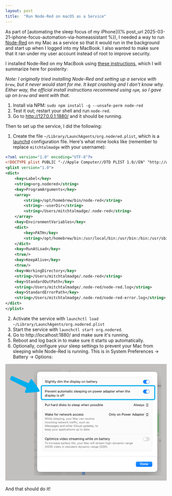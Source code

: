 ```yaml
---
layout: post
title:  "Run Node-Red on macOS as a Service"
---
```


As part of [automating the sleep focus of my iPhone]({% post_url 2025-03-21-iphone-focus-automation-via-homeassistant %}), I needed a way to run [Node-Red](https://nodered.org/) on my Mac as a service so that it would run in the background and start up when I logged into my MacBook. I also wanted to make sure that it ran under my user account instead of root to improve security.

I installed Node-Red on my MacBook using [these instructions](https://nodered.org/docs/getting-started/local), which I will summarize here for posterity:

*Note: I originally tried installing Node-Red and setting up a service with `brew`, but it never would start for me. It kept crashing and I don't know why. Either way, the official install instructions recommend using `npm`, so I gave up on `brew` and went with that.*

1. Install via NPM: `sudo npm install -g --unsafe-perm node-red`
2. Test it out; restart your shell and run `node-red`.
3. Go to http://127.0.0.1:1880/ and it should be running.

Then to set up the service, I did the following:

1. Create the file `~/Library/LaunchAgents/org.nodered.plist`, which is a [launchd](https://developer.apple.com/library/archive/documentation/MacOSX/Conceptual/BPSystemStartup/Chapters/CreatingLaunchdJobs.html) configuration file. Here's what mine looks like (remember to replace `mitchtalmadge` with your username):

```xml
<?xml version="1.0" encoding="UTF-8"?>
<!DOCTYPE plist PUBLIC "-//Apple Computer//DTD PLIST 1.0//EN" "http://www.apple.com/DTDs/PropertyList-1.0.dtd">
<plist version="1.0">
<dict>
    <key>Label</key>
    <string>org.nodered</string>
    <key>ProgramArguments</key>
    <array>
        <string>/opt/homebrew/bin/node-red</string>
        <string>--userDir</string>
        <string>/Users/mitchtalmadge/.node-red</string>
    </array>
    <key>EnvironmentVariables</key>
    <dict>
        <key>PATH</key>
        <string>/opt/homebrew/bin:/usr/local/bin:/usr/bin:/bin:/usr/sbin:/sbin</string>
    </dict>
    <key>RunAtLoad</key>
    <true/>
    <key>KeepAlive</key>
    <true/>
    <key>WorkingDirectory</key>
    <string>/Users/mitchtalmadge/.node-red</string>
    <key>StandardOutPath</key>
    <string>/Users/mitchtalmadge/.node-red/node-red.log</string>
    <key>StandardErrorPath</key>
    <string>/Users/mitchtalmadge/.node-red/node-red-error.log</string>
</dict>
</plist>
```

2. Activate the service with `launchctl load ~/Library/LaunchAgents/org.nodered.plist`
3. Start the service with  `launchctl start org.nodered`.
4. Go to http://localhost:1880/ and make sure it's running.
5. Reboot and log back in to make sure it starts up automatically.
6. Optionally, configure your sleep settings to prevent your Mac from sleeping while Node-Red is running. This is in System Preferences -> Battery -> Options:

![Showing that the "Prevent automatic sleeping on power adapter" option is turned on](/assets/images/2025-03-22-node-red-macos-service-1742706740765.png)

And that should do it!